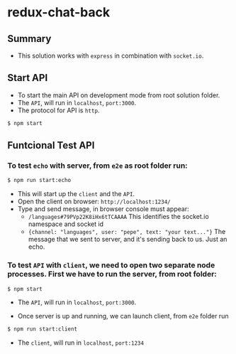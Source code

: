 # redux-chat-back

## Summary

* This solution works with `express` in combination with `socket.io`.

## Start API

* To start the main API on development mode from root solution folder.
* The `API`, will run in `localhost`, `port:3000`.
* The protocol for API is `http`.

```bash
$ npm start
```

## Funtcional Test API

### To test `echo` with server, from `e2e` as root folder run:

```bash
$ npm run start:echo
```

* This will start up the `client` and the `API`.
* Open the client on browser: `http://localhost:1234/`
* Type and send message, in browser console must appear:
    - `/languages#79PVp22K8iHx6tTCAAAA` This identifies the socket.io namespace and socket id 
    - `{channel: "languages", user: "pepe", text: "your text..."}` The message that we sent to server, and it's sending back to us. Just an echo.

### To test `API` with `client`, we need to open two separate node processes. First we have to run the server, from root folder:

```bash
$ npm start
```
* The `API`, will run in `localhost`, `port:3000`.

* Once server is up and running, we can launch client, from `e2e` folder run
```bash
$ npm run start:client
```

* The `client`, will run in `localhost`, `port:1234`